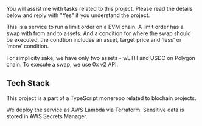 You will assist me with tasks related to this project. Please read the details below and reply with "Yes" if you understand the project.

This is a service to run a limit order on a EVM chain. A limit order has a swap with from and to assets. And a condition for where the swap should be executed, the condtion includes an asset, target price and 'less' or 'more' condition.

For simplicity sake, we have only two assets - wETH and USDC on Polygon chain. To execute a swap, we use 0x v2 API.

## Tech Stack

This project is a part of a TypeScript monerepo related to blochain projects.

We deploy the service as AWS Lambda via Terraform. Sensitive data is stored in AWS Secrets Manager.